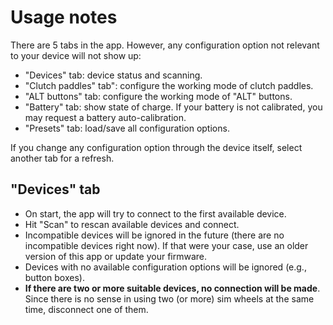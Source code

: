 # Usage notes

There are 5 tabs in the app. However, any configuration option not relevant to your device will not show up:

- "Devices" tab: device status and scanning.
- "Clutch paddles" tab": configure the working mode of clutch paddles.
- "ALT buttons" tab: configure the working mode of "ALT" buttons.
- "Battery" tab: show state of charge. If your battery is not calibrated, you may request a battery auto-calibration.
- "Presets" tab: load/save all configuration options.

If you change any configuration option through the device itself, select another tab for a refresh.

## "Devices" tab

- On start, the app will try to connect to the first available device.
- Hit "Scan" to rescan available devices and connect.
- Incompatible devices will be ignored in the future (there are no incompatible devices right now).
  If that were your case, use an older version of this app or update your firmware.
- Devices with no available configuration options will be ignored (e.g., button boxes).
- **If there are two or more suitable devices, no connection will be made**.
  Since there is no sense in using two (or more) sim wheels at the same time, disconnect one of them.
